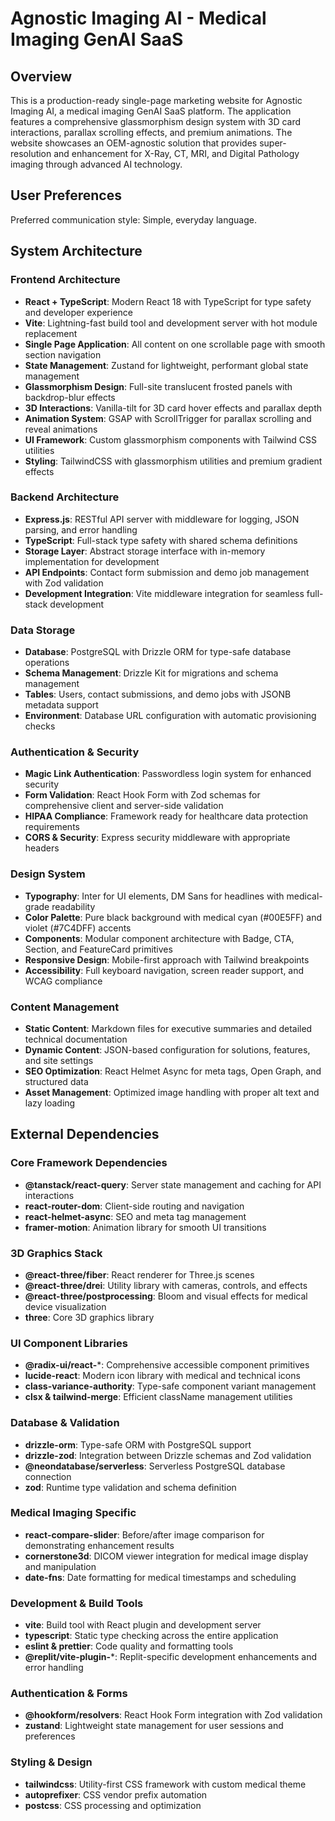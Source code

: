 # Agnostic Imaging AI - Medical Imaging GenAI SaaS

## Overview

This is a production-ready single-page marketing website for Agnostic Imaging AI, a medical imaging GenAI SaaS platform. The application features a comprehensive glassmorphism design system with 3D card interactions, parallax scrolling effects, and premium animations. The website showcases an OEM-agnostic solution that provides super-resolution and enhancement for X-Ray, CT, MRI, and Digital Pathology imaging through advanced AI technology.

## User Preferences

Preferred communication style: Simple, everyday language.

## System Architecture

### Frontend Architecture
- **React + TypeScript**: Modern React 18 with TypeScript for type safety and developer experience
- **Vite**: Lightning-fast build tool and development server with hot module replacement
- **Single Page Application**: All content on one scrollable page with smooth section navigation
- **State Management**: Zustand for lightweight, performant global state management
- **Glassmorphism Design**: Full-site translucent frosted panels with backdrop-blur effects
- **3D Interactions**: Vanilla-tilt for 3D card hover effects and parallax depth
- **Animation System**: GSAP with ScrollTrigger for parallax scrolling and reveal animations
- **UI Framework**: Custom glassmorphism components with Tailwind CSS utilities
- **Styling**: TailwindCSS with glassmorphism utilities and premium gradient effects

### Backend Architecture
- **Express.js**: RESTful API server with middleware for logging, JSON parsing, and error handling
- **TypeScript**: Full-stack type safety with shared schema definitions
- **Storage Layer**: Abstract storage interface with in-memory implementation for development
- **API Endpoints**: Contact form submission and demo job management with Zod validation
- **Development Integration**: Vite middleware integration for seamless full-stack development

### Data Storage
- **Database**: PostgreSQL with Drizzle ORM for type-safe database operations
- **Schema Management**: Drizzle Kit for migrations and schema management
- **Tables**: Users, contact submissions, and demo jobs with JSONB metadata support
- **Environment**: Database URL configuration with automatic provisioning checks

### Authentication & Security
- **Magic Link Authentication**: Passwordless login system for enhanced security
- **Form Validation**: React Hook Form with Zod schemas for comprehensive client and server-side validation
- **HIPAA Compliance**: Framework ready for healthcare data protection requirements
- **CORS & Security**: Express security middleware with appropriate headers

### Design System
- **Typography**: Inter for UI elements, DM Sans for headlines with medical-grade readability
- **Color Palette**: Pure black background with medical cyan (#00E5FF) and violet (#7C4DFF) accents
- **Components**: Modular component architecture with Badge, CTA, Section, and FeatureCard primitives
- **Responsive Design**: Mobile-first approach with Tailwind breakpoints
- **Accessibility**: Full keyboard navigation, screen reader support, and WCAG compliance

### Content Management
- **Static Content**: Markdown files for executive summaries and detailed technical documentation
- **Dynamic Content**: JSON-based configuration for solutions, features, and site settings
- **SEO Optimization**: React Helmet Async for meta tags, Open Graph, and structured data
- **Asset Management**: Optimized image handling with proper alt text and lazy loading

## External Dependencies

### Core Framework Dependencies
- **@tanstack/react-query**: Server state management and caching for API interactions
- **react-router-dom**: Client-side routing and navigation
- **react-helmet-async**: SEO and meta tag management
- **framer-motion**: Animation library for smooth UI transitions

### 3D Graphics Stack
- **@react-three/fiber**: React renderer for Three.js scenes
- **@react-three/drei**: Utility library with cameras, controls, and effects
- **@react-three/postprocessing**: Bloom and visual effects for medical device visualization
- **three**: Core 3D graphics library

### UI Component Libraries
- **@radix-ui/react-***: Comprehensive accessible component primitives
- **lucide-react**: Modern icon library with medical and technical icons
- **class-variance-authority**: Type-safe component variant management
- **clsx & tailwind-merge**: Efficient className management utilities

### Database & Validation
- **drizzle-orm**: Type-safe ORM with PostgreSQL support
- **drizzle-zod**: Integration between Drizzle schemas and Zod validation
- **@neondatabase/serverless**: Serverless PostgreSQL database connection
- **zod**: Runtime type validation and schema definition

### Medical Imaging Specific
- **react-compare-slider**: Before/after image comparison for demonstrating enhancement results
- **cornerstone3d**: DICOM viewer integration for medical image display and manipulation
- **date-fns**: Date formatting for medical timestamps and scheduling

### Development & Build Tools
- **vite**: Build tool with React plugin and development server
- **typescript**: Static type checking across the entire application
- **eslint & prettier**: Code quality and formatting tools
- **@replit/vite-plugin-***: Replit-specific development enhancements and error handling

### Authentication & Forms
- **@hookform/resolvers**: React Hook Form integration with Zod validation
- **zustand**: Lightweight state management for user sessions and preferences

### Styling & Design
- **tailwindcss**: Utility-first CSS framework with custom medical theme
- **autoprefixer**: CSS vendor prefix automation
- **postcss**: CSS processing and optimization